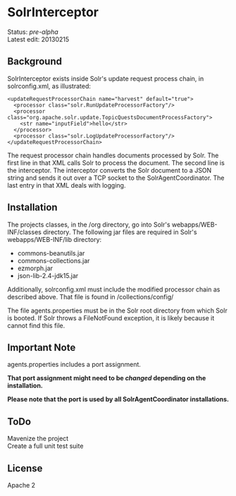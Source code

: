 # SolrInterceptor #
Status: *pre-alpha*<br/>
Latest edit: 20130215
## Background ##
SolrInterceptor exists inside Solr's update request process chain, in solrconfig.xml,  as illustrated:

	<updateRequestProcessorChain name="harvest" default="true">
      <processor class="solr.RunUpdateProcessorFactory"/>
      <processor class="org.apache.solr.update.TopicQuestsDocumentProcessFactory">
        <str name="inputField">hello</str>
      </processor>
      <processor class="solr.LogUpdateProcessorFactory"/>
    </updateRequestProcessorChain>

The request processor chain handles documents processed by Solr. The first line in that XML calls Solr to process the document. The second line is the interceptor. The interceptor converts the Solr document to a JSON string and sends it out over a TCP socket to the SolrAgentCoordinator. The last entry in that XML deals with logging.

## Installation ##

The projects classes, in the /org directory, go into Solr's webapps/WEB-INF/classes directory.
The following jar files are required in Solr's webapps/WEB-INF/lib directory:
- commons-beanutils<latestversion>.jar
- commons-collections<latestversion>.jar
- ezmorph<latestversion>.jar
- json-lib-2.4-jdk15.jar

Additionally, solrconfig.xml must include the modified processor chain as described above. That file is found in /collections/config/

The file agents.properties must be in the Solr root directory from which Solr is booted. If Solr throws a FileNotFound exception, it is likely because it cannot find this file.

## Important Note ##
agents.properties includes a port assignment.

**That port assignment might need to be *changed* depending on the installation.**

**Please note that the port is used by all SolrAgentCoordinator installations.**

## ToDo ##
Mavenize the project<br/>
Create a full unit test suite

## License ##
Apache 2
